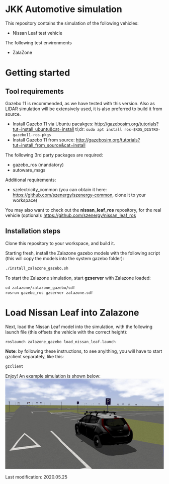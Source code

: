 # JKK Automotive simulation
This repository contains the simulation of the following vehicles:
- Nissan Leaf test vehicle

The following test environments
- ZalaZone

# Getting started

## Tool requirements
Gazebo 11 is recommended, as we have tested with this version. Also as LIDAR simulation will be extensively used, it is also preferred to build it from source.
- Install Gazebo 11 via Ubuntu pacakges: http://gazebosim.org/tutorials?tut=install_ubuntu&cat=install tl;dr: `sudo apt install ros-$ROS_DISTRO-gazebo11-ros-pkgs`
- Install Gazebo 11 from source: http://gazebosim.org/tutorials?tut=install_from_source&cat=install 

The following 3rd party packages are required:
- gazebo_ros (mandatory)
- autoware_msgs

Additional requirements:
- szelectricity_common (you can obtain it here: https://github.com/szenergy/szenergy-common, clone it to your workspace)

You may also want to check out the __nissan_leaf_ros__ repository, for the real vehicle (optional): https://github.com/szenergy/nissan_leaf_ros

## Installation steps
Clone this repository to your workspace, and build it.

Starting fresh, install the Zalazone gazebo models with the following script (this will copy the models into the system gazebo folder):
```bash
./install_zalazone_gazebo.sh
```
To start the Zalazone simulation, start __gzserver__ with Zalazone loaded:
```
cd zalazone/zalazone_gazebo/sdf
rosrun gazebo_ros gzserver zalazone.sdf
```

# Load Nissan Leaf into Zalazone
Next, load the Nissan Leaf model into the simulation, with the following launch file (this offsets the vehicle with the correct height):
```bash
roslaunch zalazone_gazebo load_nissan_leaf.launch
```
__Note__: by following these instructions, to see anyithing, you will have to start gzclient separately, like this:
```bash
gzclient
```


Enjoy! An example simulation is shown below:
![alt text](https://github.com/szenergy/jkk-automotive-simulation/blob/master/docs/zalazone_gazebo.jpg "Gazebo example")

Last modification: 2020.05.25

